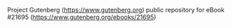 Project Gutenberg (https://www.gutenberg.org) public repository for eBook #21695 (https://www.gutenberg.org/ebooks/21695)

